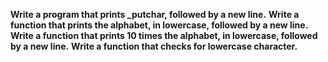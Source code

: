 **Write a program that prints _putchar, followed by a new line.**
**Write a function that prints the alphabet, in lowercase, followed by a new line.**
**Write a function that prints 10 times the alphabet, in lowercase, followed by a new line.**
**Write a function that checks for lowercase character.**
